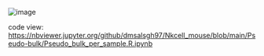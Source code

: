 ![image](https://user-images.githubusercontent.com/42495757/116349347-c0b34900-a82a-11eb-98b9-7fb52d91f650.png)  

code view:  
https://nbviewer.jupyter.org/github/dmsalsgh97/Nkcell_mouse/blob/main/Pseudo-bulk/Pseudo_bulk_per_sample.R.ipynb
